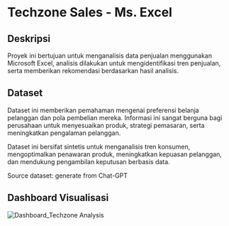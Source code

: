 # Techzone Sales - Ms. Excel
## Deskripsi
Proyek ini bertujuan untuk menganalisis data penjualan menggunakan Microsoft Excel, analisis dilakukan untuk mengidentifikasi tren penjualan, serta memberikan rekomendasi berdasarkan hasil analisis. 

## Dataset
Dataset ini memberikan pemahaman mengenai preferensi belanja pelanggan dan pola pembelian mereka. Informasi ini sangat berguna bagi perusahaan untuk menyesuaikan produk, strategi pemasaran, serta meningkatkan pengalaman pelanggan. 

Dataset ini bersifat sintetis untuk menganalisis tren konsumen, mengoptimalkan penawaran produk, meningkatkan kepuasan pelanggan, dan mendukung pengambilan keputusan berbasis data. 

Source dataset: generate from Chat-GPT

## Dashboard Visualisasi
![Dashboard_Techzone Analysis](https://github.com/user-attachments/assets/2576db5d-c9a3-42f4-b9a2-bf3f5855de7a)


